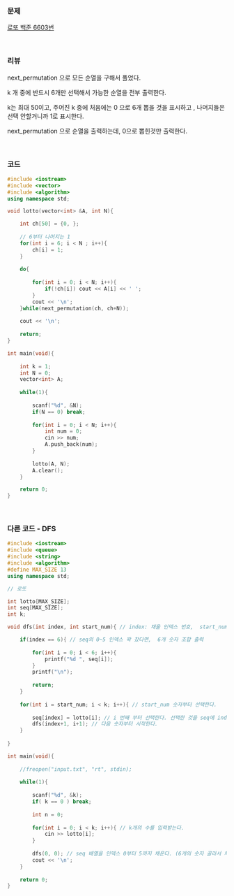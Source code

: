 ### 문제

[로또 백준 6603번](https://www.acmicpc.net/problem/6603)

</br>

### 리뷰

next_permutation  으로 모든 순열을 구해서 풀었다. 

k 개 중에 반드시 6개만 선택해서 가능한 순열을 전부 출력한다.

k는 최대 50이고, 주어진 k 중에 처음에는 0 으로 6개 뽑을 것을 표시하고 , 나머지들은 선택 안할거니까 1로 표시한다. 

next_permutation 으로 순열을 출력하는데, 0으로 뽑힌것만 출력한다. 

</br>

### 코드

```c++
#include <iostream> 
#include <vector>
#include <algorithm>
using namespace std;

void lotto(vector<int> &A, int N){

	int ch[50] = {0, }; 
	
	// 6부터 나머지는 1 
	for(int i = 6; i < N ; i++){
		ch[i] = 1;
	}
 
	do{
	
		for(int i = 0; i < N; i++){
			if(!ch[i]) cout << A[i] << ' ';
		}
		cout << '\n';
	}while(next_permutation(ch, ch+N));
	
	cout << '\n';
	
	return;
}

int main(void){
 
	int k = 1;
    int N = 0;
	vector<int> A;
	
	while(1){
		
		scanf("%d", &N);
		if(N == 0) break;
		
		for(int i = 0; i < N; i++){
			int num = 0;
			cin >> num;
			A.push_back(num);
		}
		
		lotto(A, N);
		A.clear();
	} 

	return 0;	
}
```

</br>

### 다른 코드 - DFS 

```c++
#include <iostream>
#include <queue>
#include <string>
#include <algorithm> 
#define MAX_SIZE 13
using namespace std;

// 로또  

int lotto[MAX_SIZE];
int seq[MAX_SIZE]; 
int k;

void dfs(int index, int start_num){ // index: 채울 인덱스 번호,  start_num: 선택을 시작할 숫자  

	if(index == 6){ // seq의 0~5 인덱스 꽉 찼다면,  6개 숫자 조합 출력
		
		for(int i = 0; i < 6; i++){
			printf("%d ", seq[i]); 
		} 
		printf("\n");
		
		return;
	}
	
	for(int i = start_num; i < k; i++){ // start_num 숫자부터 선택한다.  
	
		seq[index] = lotto[i]; // i 번째 부터 선택한다. 선택한 것을 seq에 index 번째에 넣는다.  
		dfs(index+1, i+1); // 다음 숫자부터 시작한다.  
	}
	
}

int main(void){
 
 	//freopen("input.txt", "rt", stdin);
 	
 	while(1){
 	
 		scanf("%d", &k);
 		if( k == 0 ) break;
 		
 		int n = 0;
 		
 		for(int i = 0; i < k; i++){ // k개의 수를 입력받는다.  
			cin >> lotto[i];
		}	
 		
 		dfs(0, 0); // seq 배열을 인덱스 0부터 5까지 채운다. (6개의 숫자 골라서 채움) 
 		cout << '\n';
	}
	 
	return 0;
} 


```

